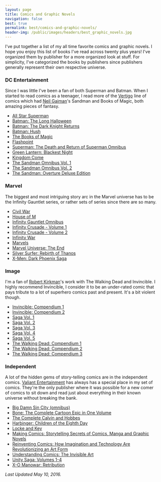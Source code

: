 ```yaml
---
layout: page
title: Comics and Graphic Novels
navigation: false
best: true
permalink: best/comics-and-graphic-novels/
header-img: /public/images/headers/best_graphic_novels.jpg
---
```


I've put together a list of my all time favorite comics and graphic novels. I hope you enjoy this list of books I've read across twenty plus years! I've organized them by publisher for a more organized look at stuff. For simplicity, I've categorized the books by publishers since publishers generally represent their own respective universe.

### DC Entertainment

Since I was little I've been a fan of both Superman and Batman. When I started to read comics as a teenager, I read more of the <a href="http://www.vertigocomics.com/">Vertigo</a> line of comics which had <a href="http://www.neilgaiman.com/">Neil Gaiman</a>'s Sandman and Books of Magic, both amazing pieces of fantasy.

* [All Star Superman](http://amzn.to/1T47FpU)
* [Batman: The Long Halloween](http://www.amazon.com/gp/product/1401232590/ref=as_li_qf_sp_asin_tl?ie=UTF8&amp;camp=1789&amp;creative=9325&amp;creativeASIN=1401232590&amp;linkCode=as2&amp;tag=sunpech-20)
* [Batman: The Dark Knight Returns](http://www.amazon.com/gp/product/1563893428/ref=as_li_ss_tl?ie=UTF8&amp;tag=sunpech-20&amp;linkCode=as2&amp;camp=1789&amp;creative=390957&amp;creativeASIN=1563893428)
* [Batman: Hush](http://www.amazon.com/gp/product/1401223176/ref=as_li_tl?ie=UTF8&camp=1789&creative=390957&creativeASIN=1401223176&linkCode=as2&tag=sunpech-20&linkId=AWOJT7W2Y6WZTLYL)
* [The Books of Magic](http://www.amazon.com/gp/product/1563890828/ref=as_li_ss_tl?ie=UTF8&amp;tag=sunpech-20&amp;linkCode=as2&amp;camp=1789&amp;creative=390957&amp;creativeASIN=1563890828)
* [Flashpoint](http://www.amazon.com/gp/product/1401233384/ref=as_li_tl?ie=UTF8&camp=1789&creative=390957&creativeASIN=1401233384&linkCode=as2&tag=sunpech-20&linkId=C3R3NGUQ5ZHNPJ3P)
* [Superman: The Death and Return of Superman Omnibus](http://www.amazon.com/gp/product/1401238645/ref=as_li_ss_tl?ie=UTF8&amp;camp=1789&amp;creative=390957&amp;creativeASIN=1401238645&amp;linkCode=as2&amp;tag=sunpech-20)
* [Green Lantern: Blackest Night](http://www.amazon.com/gp/product/1401229522/ref=as_li_ss_tl?ie=UTF8&amp;tag=sunpech-20&amp;linkCode=as2&amp;camp=1789&amp;creative=390957&amp;creativeASIN=1401229522)
* [Kingdom Come](http://www.amazon.com/gp/product/1401220347/ref=as_li_ss_tl?ie=UTF8&amp;tag=sunpech-20&amp;linkCode=as2&amp;camp=1789&amp;creative=390957&amp;creativeASIN=1401220347)
* [The Sandman Omnibus Vol. 1](http://www.amazon.com/gp/product/1401241883/ref=as_li_tl?ie=UTF8&amp;camp=1789&amp;creative=390957&amp;creativeASIN=1401241883&amp;linkCode=as2&amp;tag=sunpech-20&amp;linkId=SRCROWPSC5S7KO5T)
* [The Sandman Omnibus Vol. 2](http://www.amazon.com/gp/product/1401243142/ref=as_li_tl?ie=UTF8&amp;camp=1789&amp;creative=390957&amp;creativeASIN=1401243142&amp;linkCode=as2&amp;tag=sunpech-20&amp;linkId=736VMBDZVZB7B7FV)
* [The Sandman: Overture Deluxe Edition](http://www.amazon.com/gp/product/1401248969/ref=as_li_tl?ie=UTF8&camp=1789&creative=390957&creativeASIN=1401248969&linkCode=as2&tag=sunpech-20&linkId=UTHJHOCJHFN32P3W)

### Marvel

The biggest and most intriguing story arc in the Marvel universe has to be the Infinity Gauntlet series, or rather sets of series since there are so many.

* [Civil War](http://www.amazon.com/gp/product/078512179X/ref=as_li_tl?ie=UTF8&camp=1789&creative=390957&creativeASIN=078512179X&linkCode=as2&tag=sunpech-20&linkId=AGJX7AOSBFS2HBI5)
* [House of M](http://www.amazon.com/gp/product/0785117210/ref=as_li_tl?ie=UTF8&camp=1789&creative=390957&creativeASIN=0785117210&linkCode=as2&tag=sunpech-20&linkId=VVI5OMHWANMO3OPU)
* [Infinity Gauntlet Omnibus](http://www.amazon.com/gp/product/078515468X/ref=as_li_tl?ie=UTF8&amp;camp=1789&amp;creative=390957&amp;creativeASIN=078515468X&amp;linkCode=as2&amp;tag=sunpech-20&amp;linkId=ED7TM2FJASCAYE5W)
* [Infinity Crusade - Volume 1](http://www.amazon.com/gp/product/0785131272/ref=as_li_qf_sp_asin_il_tl?ie=UTF8&amp;camp=1789&amp;creative=9325&amp;creativeASIN=0785131272&amp;linkCode=as2&amp;tag=sunpech-20)
* [Infinity Crusade - Volume 2](http://www.amazon.com/gp/product/0785131280/ref=as_li_qf_sp_asin_il_tl?ie=UTF8&amp;camp=1789&amp;creative=9325&amp;creativeASIN=0785131280&amp;linkCode=as2&amp;tag=sunpech-20)
* [Infinity War](http://www.amazon.com/gp/product/0785121056/ref=as_li_qf_sp_asin_il_tl?ie=UTF8&amp;camp=1789&amp;creative=9325&amp;creativeASIN=0785121056&amp;linkCode=as2&amp;tag=sunpech-20)
* [Marvels](http://www.amazon.com/gp/product/078514286X/ref=as_li_qf_sp_asin_il_tl?ie=UTF8&amp;camp=1789&amp;creative=9325&amp;creativeASIN=078514286X&amp;linkCode=as2&amp;tag=sunpech-20)
* [Marvel Universe: The End](http://www.amazon.com/gp/product/0785145710/ref=as_li_qf_sp_asin_il_tl?ie=UTF8&amp;camp=1789&amp;creative=9325&amp;creativeASIN=0785145710&amp;linkCode=as2&amp;tag=sunpech-20)
* [Silver Surfer: Rebirth of Thanos](http://www.amazon.com/gp/product/0785166432/ref=as_li_ss_tl?ie=UTF8&amp;camp=1789&amp;creative=390957&amp;creativeASIN=0785166432&amp;linkCode=as2&amp;tag=sunpech-20)
* [X-Men: Dark Phoenix Saga](http://www.amazon.com/gp/product/0785164219/ref=as_li_qf_sp_asin_il_tl?ie=UTF8&amp;camp=1789&amp;creative=9325&amp;creativeASIN=0785164219&amp;linkCode=as2&amp;tag=sunpech-20)


### Image

I'm a fan of <a href="http://en.wikipedia.org/wiki/Robert_Kirkman">Robert Kirkman</a>'s work with The Walking Dead and Invincible. I highly recommend Invincible, I consider it to be an under-rated comic that pays tribute to a lot of superhero comics past and present. It's a bit violent though.

* [Invincible: Compendium 1](http://www.amazon.com/gp/product/1607064111/ref=as_li_ss_tl?ie=UTF8&amp;camp=1789&amp;creative=390957&amp;creativeASIN=1607064111&amp;linkCode=as2&amp;tag=sunpech-20)
* [Invincible: Compendium 2](http://www.amazon.com/gp/product/1607067722/ref=as_li_tl?ie=UTF8&amp;camp=1789&amp;creative=390957&amp;creativeASIN=1607067722&amp;linkCode=as2&amp;tag=sunpech-20&amp;linkId=2FXMCQV4GQ3VYY3E)
* [Saga Vol. 1](http://www.amazon.com/gp/product/1607066017/ref=as_li_qf_sp_asin_il_tl?ie=UTF8&amp;camp=1789&amp;creative=9325&amp;creativeASIN=1607066017&amp;linkCode=as2&amp;tag=sunpech-20)
* [Saga Vol. 2](http://www.amazon.com/gp/product/1607066920/ref=as_li_tl?ie=UTF8&camp=1789&creative=390957&creativeASIN=1607066920&linkCode=as2&tag=sunpech-20&linkId=GFYKLWUBA6Z437VT)
* [Saga Vol. 3](http://www.amazon.com/gp/product/1607069318/ref=as_li_tl?ie=UTF8&camp=1789&creative=390957&creativeASIN=1607069318&linkCode=as2&tag=sunpech-20&linkId=A5ONREX4OU4VHWEC)
* [Saga Vol. 4](http://www.amazon.com/gp/product/1632150778/ref=as_li_tl?ie=UTF8&camp=1789&creative=390957&creativeASIN=1632150778&linkCode=as2&tag=sunpech-20&linkId=DLY47VH5WODV57M4)
* [Saga Vol. 5](http://www.amazon.com/gp/product/1632154382/ref=as_li_tl?ie=UTF8&camp=1789&creative=390957&creativeASIN=1632154382&linkCode=as2&tag=sunpech-20&linkId=DOGRF3S6KAUEHHQU)
* [The Walking Dead: Compendium 1](http://www.amazon.com/gp/product/1607060760/ref=as_li_ss_tl?ie=UTF8&amp;tag=sunpech-20&amp;linkCode=as2&amp;camp=1789&amp;creative=390957&amp;creativeASIN=1607060760)
* [The Walking Dead: Compendium 2](http://www.amazon.com/gp/product/1607065967/ref=as_li_qf_sp_asin_il_tl?ie=UTF8&amp;camp=1789&amp;creative=9325&amp;creativeASIN=1607065967&amp;linkCode=as2&amp;tag=sunpech-20)
* [The Walking Dead: Compendium 3](http://www.amazon.com/gp/product/1632154560/ref=as_li_tl?ie=UTF8&camp=1789&creative=390957&creativeASIN=1632154560&linkCode=as2&tag=sunpech-20&linkId=DX6KLUM44IHDTGGI)

### Independent

A lot of the hidden gems of story-telling comics are in the independent comics. [Valiant Entertainment](http://valiantuniverse.com/) has always has a special place in my set of comics. They're the only publisher where it was possible for a new comer of comics to sit down and read just about everything in their known universe without breaking the bank.

* [Big Damn Sin City (omnibus)](http://www.amazon.com/gp/product/1616552379/ref=as_li_tl?ie=UTF8&amp;camp=1789&amp;creative=390957&amp;creativeASIN=1616552379&amp;linkCode=as2&amp;tag=sunpech-20&amp;linkId=BHLSLW5HI6LRWBX2)
* [Bone: The Complete Cartoon Epic in One Volume](http://www.amazon.com/gp/product/188896314X/ref=as_li_ss_tl?ie=UTF8&amp;tag=sunpech-20&amp;linkCode=as2&amp;camp=1789&amp;creative=390957&amp;creativeASIN=188896314X)
* [The Complete Calvin and Hobbes](http://www.amazon.com/gp/product/1449433251/ref=as_li_qf_sp_asin_il_tl?ie=UTF8&amp;camp=1789&amp;creative=9325&amp;creativeASIN=1449433251&amp;linkCode=as2&amp;tag=sunpech-20)
* [Harbinger: Children of the Eighth Day]( http://www.amazon.com/gp/product/B000O2MIBS/ref=as_li_qf_sp_asin_il_tl?ie=UTF8&amp;camp=1789&amp;creative=9325&amp;creativeASIN=B000O2MIBS&amp;linkCode=as2&amp;tag=sunpech-20)
* [Locke and Key](http://www.amazon.com/gp/product/1631401394/ref=as_li_tl?ie=UTF8&camp=1789&creative=390957&creativeASIN=1631401394&linkCode=as2&tag=sunpech-20&linkId=CZUBJSJVHIHKCXH4)
* [Making Comics: Storytelling Secrets of Comics, Manga and Graphic Novels](http://www.amazon.com/gp/product/0060780940/ref=as_li_qf_sp_asin_il_tl?ie=UTF8&amp;camp=1789&amp;creative=9325&amp;creativeASIN=0060780940&amp;linkCode=as2&amp;tag=sunpech-20)
* [Reinventing Comics: How Imagination and Technology Are Revolutionizing an Art Form](http://www.amazon.com/gp/product/0060953500/ref=as_li_qf_sp_asin_il_tl?ie=UTF8&amp;camp=1789&amp;creative=9325&amp;creativeASIN=0060953500&amp;linkCode=as2&amp;tag=sunpech-20)
* [Understanding Comics: The Invisible Art](http://www.amazon.com/gp/product/006097625X/ref=as_li_ss_tl?ie=UTF8&amp;tag=sunpech-20&amp;linkCode=as2&amp;camp=1789&amp;creative=390957&amp;creativeASIN=006097625X)
* [Unity Saga: Volumes 1-4](http://www.amazon.com/gp/product/B001EH3YLA/ref=as_li_ss_tl?ie=UTF8&amp;camp=1789&amp;creative=390957&amp;creativeASIN=B001EH3YLA&amp;linkCode=as2&amp;tag=sunpech-20)
* [X-O Manowar: Retribution](http://www.amazon.com/gp/product/B000SHWAEO/ref=as_li_qf_sp_asin_il_tl?ie=UTF8&amp;camp=1789&amp;creative=9325&amp;creativeASIN=B000SHWAEO&amp;linkCode=as2&amp;tag=sunpech-20)


*Last Updated May 10, 2016.*
